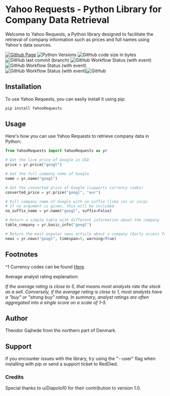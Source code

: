 # Yahoo Requests - Python Library for Company Data Retrieval

Welcome to Yahoo Requests, a Python library designed to facilitate the retrieval of company information such as prices and full names using Yahoo's data sources.

[![Github Page](https://img.shields.io/badge/Github-000?logo=github)](https://github.com/TheodorGajhede/YahooRequests/tree/main) 
![Python Versions](https://img.shields.io/badge/Python-3.7--3.12-259?logo=python) ![GitHub code size in bytes](https://img.shields.io/github/languages/code-size/TheodorGajhede/YahooRequests) ![GitHub last commit (branch)](https://img.shields.io/github/last-commit/TheodorGajhede/YahooRequests/main?label=Last%20commit) ![GitHub Workflow Status (with event)](https://img.shields.io/github/actions/workflow/status/TheodorGajhede/YahooRequests/build.yml?style=flat&logo=github&label=Build)![GitHub Workflow Status (with event)](https://img.shields.io/github/actions/workflow/status/TheodorGajhede/YahooRequests/unit_test.yml?style=flat&logo=github&label=Unit%20test)  ![GitHub Workflow Status (with event)](https://img.shields.io/github/actions/workflow/status/TheodorGajhede/YahooRequests/test_publish.yml?style=flat&logo=github&label=Test%20publish)![GitHub](https://img.shields.io/github/license/TheodorGajhede/YahooRequests?label=License)

## Installation

To use Yahoo Requests, you can easily install it using pip:

```sh
pip install YahooRequests 
```
## Usage
Here's how you can use Yahoo Requests to retrieve company data in Python:
```python
from YahooRequests import YahooRequests as yr

# Get the live price of Google in USD
price = yr.price("googl")

# Get the full company name of Google
name = yr.name("googl")

# Get the converted price of Google (supports currency codes)
converted_price = yr.price("googl", "eur")

# Full company name of Google with no suffix (like inc or corp)
# If no argument is given, this will be included
no_suffix_name = yr.name("googl", suffix=False)

# Return a simple table with different information about the company
table_company = yr.basic_info("googl")

# Return the most popular news article about a company (Early access feature)
news = yr.news("googl", timespan=5, warning=True)
```

## Footnotes
^1 Currency codes can be found [Here](https://www.iban.com/currency-codes).

Average analyst rating explanation:

*If the average rating is close to 5, that means most analysts rate the stock as a sell. Conversely, if the average rating is close to 1, most analysts have a "buy" or "strong buy" rating. In summary, analyst ratings are often aggregated into a single score on a scale of 1–5.*

## Author
Theodor Gajhede from the northern part of Denmark.

## Support
 If you encounter issues with the library, try using the "--user" flag when installing with pip or send a support ticket to RedDied.

### Credits
 Special thanks to u/Diapolo10 for their contribution to version 1.0.